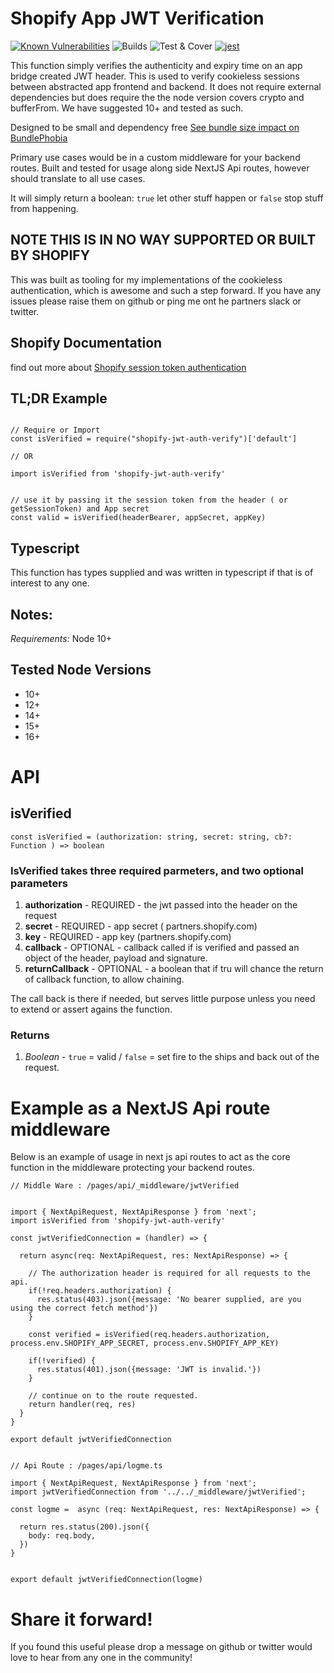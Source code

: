 # Shopify App JWT Verification
[![Known Vulnerabilities](https://snyk.io/test/github/leighs-hammer/shopify-jwt-auth-verify/badge.svg?targetFile=package.json)](https://snyk.io/test/github/leighs-hammer/shopify-jwt-auth-verify?targetFile=package.json)
![Builds](https://github.com/leighs-hammer/shopify-jwt-auth-verify/workflows/Builds/badge.svg)
![Test & Cover](https://github.com/leighs-hammer/shopify-jwt-auth-verify/workflows/Test%20&%20Cover/badge.svg)
[![jest](https://jestjs.io/img/jest-badge.svg)](https://github.com/facebook/jest)


This function simply verifies the authenticity and expiry time on an app bridge created JWT header. This is used to verify cookieless sessions between abstracted app frontend and backend. It does not require external dependencies but does require the the node version covers crypto and bufferFrom. We have suggested 10+ and tested as such.

Designed to be small and dependency free [See bundle size impact on BundlePhobia](https://bundlephobia.com/result?p=shopify-jwt-auth-verify)

Primary use cases would be in a custom middleware for your backend routes. Built and tested for usage along side NextJS Api routes, however should translate to all use cases. 

It will simply return a boolean: `true` let other stuff happen or `false` stop stuff from happening. 

## NOTE THIS IS IN NO WAY SUPPORTED OR BUILT BY SHOPIFY
This was built as tooling for my implementations of the cookieless authentication, which is awesome and such a step forward. 
If you have any issues please raise them on github or ping me ont he partners slack or twitter. 

## Shopify Documentation

find out more about [Shopify session token authentication](https://shopify.dev/tools/app-bridge/authentication)

## TL;DR Example

```

// Require or Import
const isVerified = require("shopify-jwt-auth-verify")['default']

// OR

import isVerified from 'shopify-jwt-auth-verify'


// use it by passing it the session token from the header ( or getSessionToken) and App secret
const valid = isVerified(headerBearer, appSecret, appKey)
```

## Typescript

This function has types supplied and was written in typescript if that is of interest to any one. 

## Notes: 

*Requirements:* Node 10+

## Tested Node Versions

- 10+
- 12+
- 14+
- 15+
- 16+


# API

## isVerified

`const isVerified = (authorization: string, secret: string, cb?: Function ) => boolean`

### IsVerified takes three required parmeters, and two optional parameters

1. **authorization** - REQUIRED - the jwt passed into the header on the request 
2. **secret** - REQUIRED - app secret ( partners.shopify.com)
3. **key** - REQUIRED - app key (partners.shopify.com)
4. **callback** - OPTIONAL - callback called if is verified and passed an object of the header, payload and signature. 
5. **returnCallback** - OPTIONAL - a boolean that if tru will chance the return of callback function, to allow chaining.

The call back is there if needed, but serves little purpose unless you need to extend or assert agains the function. 

### Returns

1. *Boolean*  - `true` = valid / `false` = set fire to the ships and back out of the request. 


# Example as a NextJS Api route middleware

Below is an example of usage in next js api routes to act as the core function in the middleware protecting your backend routes.

```
// Middle Ware : /pages/api/_middleware/jwtVerified 


import { NextApiRequest, NextApiResponse } from 'next';
import isVerified from 'shopify-jwt-auth-verify'

const jwtVerifiedConnection = (handler) => { 

  return async(req: NextApiRequest, res: NextApiResponse) => {

    // The authorization header is required for all requests to the api. 
    if(!req.headers.authorization) {
      res.status(403).json({message: 'No bearer supplied, are you using the correct fetch method'})
    }
    
    const verified = isVerified(req.headers.authorization, process.env.SHOPIFY_APP_SECRET, process.env.SHOPIFY_APP_KEY)
    
    if(!verified) {
      res.status(401).json({message: 'JWT is invalid.'})
    }
    
    // continue on to the route requested. 
    return handler(req, res)
  }
}

export default jwtVerifiedConnection


// Api Route : /pages/api/logme.ts

import { NextApiRequest, NextApiResponse } from 'next';
import jwtVerifiedConnection from '../../_middleware/jwtVerified';

const logme =  async (req: NextApiRequest, res: NextApiResponse) => {

  return res.status(200).json({
    body: req.body,
  })
}


export default jwtVerifiedConnection(logme)

```


# Share it forward!
If you found this useful please drop a message on github or twitter would love to hear from any one in the community!
